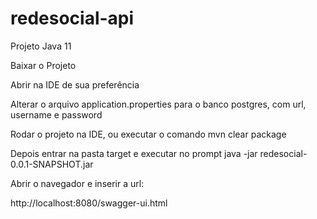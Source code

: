 # redesocial-api
Projeto Java 11

Baixar o Projeto

Abrir na IDE de sua preferência

Alterar o arquivo application.properties para o banco postgres, com url, username e password

Rodar o projeto na IDE, ou executar o comando mvn clear package

Depois entrar na pasta target e executar no prompt  java -jar redesocial-0.0.1-SNAPSHOT.jar

Abrir o navegador e inserir a url:

http://localhost:8080/swagger-ui.html

